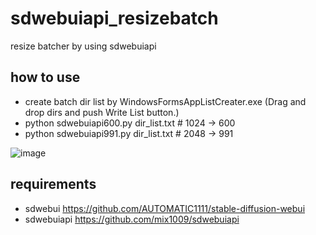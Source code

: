 # sdwebuiapi_resizebatch
resize batcher by using sdwebuiapi

## how to use
- create batch dir list by WindowsFormsAppListCreater.exe (Drag and drop dirs and push Write List button.)
- python sdwebuiapi600.py dir_list.txt # 1024 -> 600
- python sdwebuiapi991.py dir_list.txt # 2048 -> 991

![image](https://github.com/yano/sdwebuiapi_resizebatch/assets/24616900/697e35ed-a0fe-4d65-b8b1-587e81220e17)

## requirements
- sdwebui https://github.com/AUTOMATIC1111/stable-diffusion-webui
- sdwebuiapi https://github.com/mix1009/sdwebuiapi

